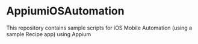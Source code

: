 # AppiumiOSAutomation
This repository contains sample scripts for iOS Mobile Automation (using a sample Recipe app) using Appium
